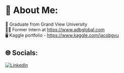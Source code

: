 # 💫 About Me:
🏫 Graduate from Grand View University<br>👨‍💻 Former Intern at https://www.adbglobal.com<br>🖥️ Kaggle portfolio - https://www.kaggle.com/jacobgvu<br>


## 🌐 Socials:
[![LinkedIn](https://img.shields.io/badge/LinkedIn-%230077B5.svg?logo=linkedin&logoColor=white)](https://linkedin.com/in/jacob-thomas-gvu) 

<!-- Proudly created with GPRM ( https://gprm.itsvg.in ) -->
